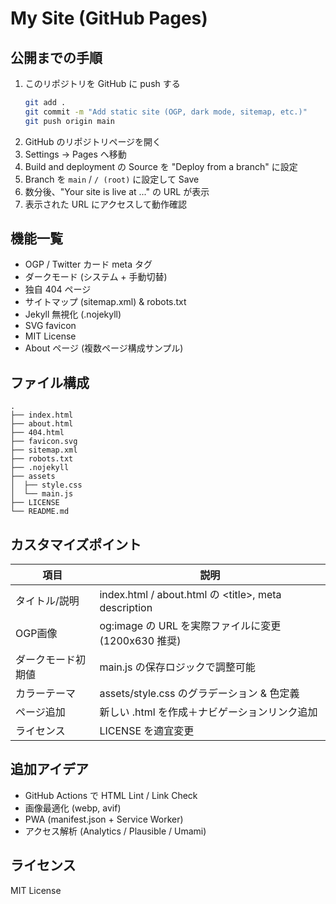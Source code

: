 # My Site (GitHub Pages)

## 公開までの手順

1. このリポジトリを GitHub に push する
   ```bash
   git add .
   git commit -m "Add static site (OGP, dark mode, sitemap, etc.)"
   git push origin main
   ```
2. GitHub のリポジトリページを開く
3. Settings -> Pages へ移動
4. Build and deployment の Source を "Deploy from a branch" に設定
5. Branch を `main` / `/ (root)` に設定して Save
6. 数分後、"Your site is live at ..." の URL が表示
7. 表示された URL にアクセスして動作確認

## 機能一覧
- OGP / Twitter カード meta タグ
- ダークモード (システム + 手動切替)
- 独自 404 ページ
- サイトマップ (sitemap.xml) & robots.txt
- Jekyll 無視化 (.nojekyll)
- SVG favicon
- MIT License
- About ページ (複数ページ構成サンプル)

## ファイル構成
```
.
├── index.html
├── about.html
├── 404.html
├── favicon.svg
├── sitemap.xml
├── robots.txt
├── .nojekyll
├── assets
│  ├── style.css
│  └── main.js
├── LICENSE
└── README.md
```

## カスタマイズポイント
| 項目 | 説明 |
|------|------|
| タイトル/説明 | index.html / about.html の &lt;title&gt;, meta description |
| OGP画像 | og:image の URL を実際ファイルに変更 (1200x630 推奨) |
| ダークモード初期値 | main.js の保存ロジックで調整可能 |
| カラーテーマ | assets/style.css のグラデーション & 色定義 |
| ページ追加 | 新しい .html を作成＋ナビゲーションリンク追加 |
| ライセンス | LICENSE を適宜変更 |

## 追加アイデア
- GitHub Actions で HTML Lint / Link Check
- 画像最適化 (webp, avif)
- PWA (manifest.json + Service Worker)
- アクセス解析 (Analytics / Plausible / Umami)

## ライセンス
MIT License
